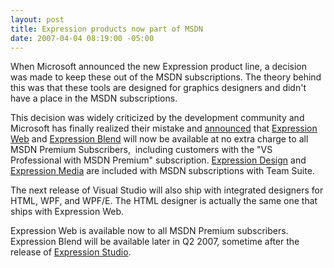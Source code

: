 ```yaml
---
layout: post
title: Expression products now part of MSDN
date: 2007-04-04 08:19:00 -05:00
---
```


When Microsoft announced the new Expression product line, a decision was made to keep these out of the MSDN subscriptions. The theory behind this was that these tools are designed for graphics designers and didn't have a place in the MSDN subscriptions.

This decision was widely criticized by the development community and Microsoft has finally realized their mistake and [announced](http://blogs.msdn.com/somasegar/archive/2007/04/03/listening-to-your-feedback-expression-and-msdn.aspx) that [Expression Web](http://www.microsoft.com/Expression/products/overview.aspx?key=web) and [Expression Blend](http://www.microsoft.com/Expression/products/overview.aspx?key=blend) will now be available at no extra charge to all MSDN Premium Subscribers,  including customers with the "VS Professional with MSDN Premium" subscription. [Expression Design](http://www.microsoft.com/Expression/products/overview.aspx?key=design) and [Expression Media](http://www.microsoft.com/Expression/products/overview.aspx?key=media) are included with MSDN subscriptions with Team Suite.

The next release of Visual Studio will also ship with integrated designers for HTML, WPF, and WPF/E. The HTML designer is actually the same one that ships with Expression Web.

Expression Web is available now to all MSDN Premium subscribers. Expression Blend will be available later in Q2 2007, sometime after the release of [Expression Studio](http://www.microsoft.com/expression/expression-studio/overview.aspx).
